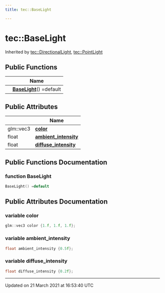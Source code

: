 ```yaml
---
title: tec::BaseLight

---
```


# tec::BaseLight



Inherited by [tec::DirectionalLight](/engine/Classes/structtec_1_1_directional_light/), [tec::PointLight](/engine/Classes/structtec_1_1_point_light/)

## Public Functions

|                | Name           |
| -------------- | -------------- |
| | **[BaseLight](/engine/Classes/structtec_1_1_base_light/#function-baselight)**() =default |

## Public Attributes

|                | Name           |
| -------------- | -------------- |
| glm::vec3 | **[color](/engine/Classes/structtec_1_1_base_light/#variable-color)**  |
| float | **[ambient_intensity](/engine/Classes/structtec_1_1_base_light/#variable-ambient_intensity)**  |
| float | **[diffuse_intensity](/engine/Classes/structtec_1_1_base_light/#variable-diffuse_intensity)**  |

## Public Functions Documentation

### function BaseLight

```cpp
BaseLight() =default
```


## Public Attributes Documentation

### variable color

```cpp
glm::vec3 color {1.f, 1.f, 1.f};
```


### variable ambient_intensity

```cpp
float ambient_intensity {0.5f};
```


### variable diffuse_intensity

```cpp
float diffuse_intensity {0.2f};
```


-------------------------------

Updated on 21 March 2021 at 16:53:40 UTC